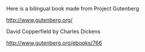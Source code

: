 Here is a bilingual book made from Project Gutenberg

http://www.gutenberg.org/

David Copperfield by Charles Dickens

http://www.gutenberg.org/ebooks/766

